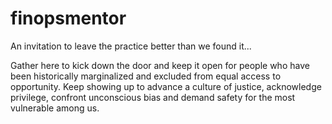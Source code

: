 # finopsmentor
An invitation to leave the practice better than we found it...  

Gather here to kick down the door and keep it open for people who have been historically marginalized and excluded from equal access to opportunity.
Keep showing up to advance a culture of justice, acknowledge privilege, confront unconscious bias and demand safety for the most vulnerable among us.